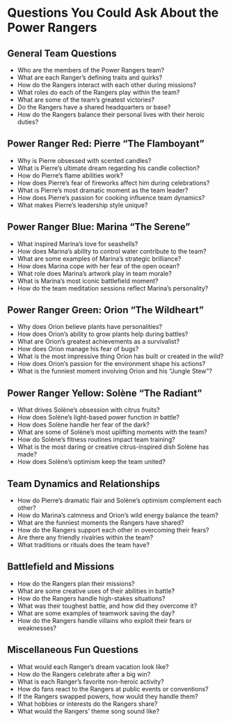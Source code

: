 # **Questions You Could Ask About the Power Rangers**

## **General Team Questions**

- Who are the members of the Power Rangers team?
- What are each Ranger’s defining traits and quirks?
- How do the Rangers interact with each other during missions?
- What roles do each of the Rangers play within the team?
- What are some of the team’s greatest victories?
- Do the Rangers have a shared headquarters or base?
- How do the Rangers balance their personal lives with their heroic duties?

## **Power Ranger Red: Pierre “The Flamboyant”**

- Why is Pierre obsessed with scented candles?
- What is Pierre’s ultimate dream regarding his candle collection?
- How do Pierre’s flame abilities work?
- How does Pierre’s fear of fireworks affect him during celebrations?
- What is Pierre’s most dramatic moment as the team leader?
- How does Pierre’s passion for cooking influence team dynamics?
- What makes Pierre’s leadership style unique?

## **Power Ranger Blue: Marina “The Serene”**

- What inspired Marina’s love for seashells?
- How does Marina’s ability to control water contribute to the team?
- What are some examples of Marina’s strategic brilliance?
- How does Marina cope with her fear of the open ocean?
- What role does Marina’s artwork play in team morale?
- What is Marina’s most iconic battlefield moment?
- How do the team meditation sessions reflect Marina’s personality?

## **Power Ranger Green: Orion “The Wildheart”**

- Why does Orion believe plants have personalities?
- How does Orion’s ability to grow plants help during battles?
- What are Orion’s greatest achievements as a survivalist?
- How does Orion manage his fear of bugs?
- What is the most impressive thing Orion has built or created in the wild?
- How does Orion’s passion for the environment shape his actions?
- What is the funniest moment involving Orion and his “Jungle Stew”?

## **Power Ranger Yellow: Solène “The Radiant”**

- What drives Solène’s obsession with citrus fruits?
- How does Solène’s light-based power function in battle?
- How does Solène handle her fear of the dark?
- What are some of Solène’s most uplifting moments with the team?
- How do Solène’s fitness routines impact team training?
- What is the most daring or creative citrus-inspired dish Solène has made?
- How does Solène’s optimism keep the team united?

## **Team Dynamics and Relationships**

- How do Pierre’s dramatic flair and Solène’s optimism complement each other?
- How do Marina’s calmness and Orion’s wild energy balance the team?
- What are the funniest moments the Rangers have shared?
- How do the Rangers support each other in overcoming their fears?
- Are there any friendly rivalries within the team?
- What traditions or rituals does the team have?

## **Battlefield and Missions**

- How do the Rangers plan their missions?
- What are some creative uses of their abilities in battle?
- How do the Rangers handle high-stakes situations?
- What was their toughest battle, and how did they overcome it?
- What are some examples of teamwork saving the day?
- How do the Rangers handle villains who exploit their fears or weaknesses?

## **Miscellaneous Fun Questions**

- What would each Ranger’s dream vacation look like?
- How do the Rangers celebrate after a big win?
- What is each Ranger’s favorite non-heroic activity?
- How do fans react to the Rangers at public events or conventions?
- If the Rangers swapped powers, how would they handle them?
- What hobbies or interests do the Rangers share?
- What would the Rangers’ theme song sound like?
